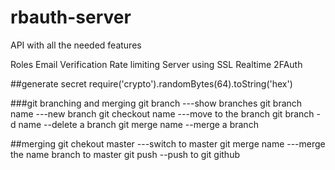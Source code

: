 # rbauth-server
API with all the needed features



Roles
Email Verification
Rate limiting
Server using SSL
Realtime
2FAuth


##generate secret
require('crypto').randomBytes(64).toString('hex')

###git branching and merging
git branch  ---show branches
git branch name  ---new branch
git checkout name   ---move to the branch
git branch -d name  --delete a branch
git merge name  --merge a branch

##merging 
git chekout master ---switch to master
git merge name  ---merge the name branch to master
git push   --push to git github



